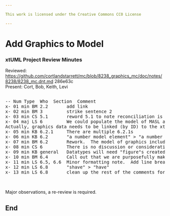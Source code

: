 ```yaml
---

This work is licensed under the Creative Commons CC0 License

---
```


# Add Graphics to Model
### xtUML Project Review Minutes

Reviewed:  https://github.com/cortlandstarrett/mc/blob/8238_graphics_mc/doc/notes/8238/8238_mc.dnt.md  286e63c  
Present:  Cort, Bob, Keith, Levi

<pre>

-- Num Type  Who  Section  Comment
x- 01 min BM 2.2       add link
x- 02 min BM 3         strike sentence 2
x- 03 min CS 5.1       reword 5.1 to note reconciliation is against model elements, not graphic elements
x- 04 maj LS 6         We could populate the model of MASL and use that to help create and tie the model data to the graphics data
Actually, graphics data needs to be linked (by ID) to the xtUML meta-model instances.  So using the model of MASL does not help.
x- 05 min KB 6.2.1     There are multiple 6.2.1s
x- 06 min KB 6.2       "a number model element" > "a number of model elements"
x- 07 min BM 6.2       Rework.  The model of graphics includes DIM_* and others.
x- 08 min CS 6         There is no discussion or consideration in this document of components as graphical containers
x- 09 min KB general   Datatypes will need "figure"s created also
x- 10 min BM 6.4       Call out that we are purposefully making the relationship from coupler to widget a 1..* instead of 0..*
x- 11 min LS 6.5, 6.6  Minor formatting note.  Add line break after section header
x- 12 min LS 6.8       "shave" > "have"
x- 13 min LS 6.8       clean up the rest of the comments formatted in code block


</pre>
   
Major observations, a re-review is required.


End
---
